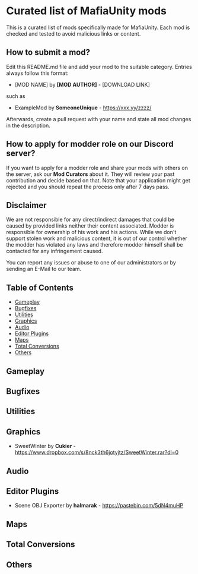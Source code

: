 # Curated list of MafiaUnity mods

This is a curated list of mods specifically made for MafiaUnity. Each mod is checked and tested to avoid malicious links or content.

## How to submit a mod?

Edit this README.md file and add your mod to the suitable category. Entries always follow this format:

- [MOD NAME] by **[MOD AUTHOR]** - [DOWNLOAD LINK]

such as
- ExampleMod by **SomeoneUnique** - https://xxx.yy/zzzz/

Afterwards, create a pull request with your name and state all mod changes in the description.

## How to apply for modder role on our Discord server?

If you want to apply for a modder role and share your mods with others on the server, ask our **Mod Curators** about it. They will review your past contribution and decide based on that. Note that your application might get rejected and you should repeat the process only after 7 days pass.

## Disclaimer

We are not responsible for any direct/indirect damages that could be caused by provided links neither their content associated. Modder is responsible for ownership of his work and his actions. While we don't support stolen work and malicious content, it is out of our control whether the modder has violated any laws and therefore modder himself shall be contacted for any infringement caused.

You can report any issues or abuse to one of our administrators or by sending an E-Mail to our team.


## Table of Contents
- [Gameplay](#gameplay)
- [Bugfixes](#bugfixes)
- [Utilities](#utilities)
- [Graphics](#graphics)
- [Audio](#Audio)
- [Editor Plugins](#editor-plugins)
- [Maps](#maps)
- [Total Conversions](#total-conversions)
- [Others](#others)

## Gameplay ##

## Bugfixes ##

## Utilities ##

## Graphics ##
- SweetWinter by **Cukier** - https://www.dropbox.com/s/8nck3th6jotyjtz/SweetWinter.rar?dl=0

## Audio ##

## Editor Plugins ##
- Scene OBJ Exporter by **halmarak** - https://pastebin.com/5dN4muHP

## Maps ##

## Total Conversions ##

## Others ##

